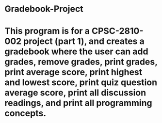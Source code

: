 # Gradebook-Project
# This program is for a CPSC-2810-002 project (part 1), and creates a gradebook where the user can add grades, remove grades, print grades, print average score, print highest and lowest score, print quiz question average score, print all discussion readings, and print all programming concepts.
 
